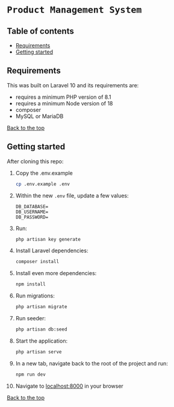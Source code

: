 # `Product Management System`

## Table of contents
- [Requirements](#requirements)
- [Getting started](#getting-started)

## Requirements

This was built on Laravel 10 and its requirements are:
- requires a minimum PHP version of 8.1
- requires a minimum Node version of 18
- composer
- MySQL or MariaDB

[Back to the top](#product-management-system)

## Getting started

After cloning this repo:

1. Copy the .env.example

    ```bash
    cp .env.example .env
    ```

2. Within the new `.env` file, update a few values:

    ```
    DB_DATABASE=
    DB_USERNAME=
    DB_PASSWORD=
    ```

3. Run:

    ```bash
    php artisan key generate
    ```

4. Install Laravel dependencies:

    ```bash
    composer install
    ```

5. Install even more dependencies:

    ```bash
    npm install
    ```

6. Run migrations:

    ```bash
    php artisan migrate
    ```

7. Run seeder:

    ```bash
    php artisan db:seed
    ```

8. Start the application:

    ```bash
    php artisan serve
    ```

9. In a new tab, navigate back to the root of the project and run:

    ```bash
    npm run dev
    ```

10. Navigate to [localhost:8000](http://localhost:8000) in your browser

[Back to the top](#product-management-system)